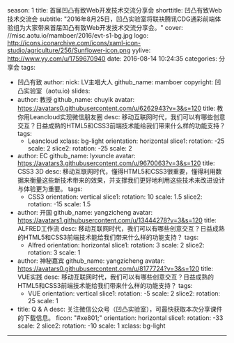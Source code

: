 season: 1
title: 首届凹凸有致Web开发技术交流分享会
shorttitle: 凹凸有致Web技术交流会
subtitle: "2016年8月25日，凹凸实验室将联袂腾讯CDG通彩前端体验组为大家带来首届凹凸有致Web开发技术交流分享会。"
cover: //misc.aotu.io/mamboer/2016/evt-s1-bg.jpg
logo: http://icons.iconarchive.com/icons/xaml-icon-studio/agriculture/256/Sunflower-icon.png
yylive: http://www.yy.com/u/1759670940
date: 2016-08-14 10:24:35
categories: 分享会
tags:
  - 凹凸有致
author:
    nick: LV主唱大人
    github_name: mamboer
copyright: 凹凸实验室（aotu.io)
slides:
  - author: 教授
    github_name: chuyik
    avatar: https://avatars0.githubusercontent.com/u/6262943?v=3&s=120
    title: 教你用Leancloud实现微信朋友圈
    desc: 移动互联网时代，我们可以有哪些创意交互？日益成熟的HTML5和CSS3前端技术能给我们带来什么样的功能支持？
    tags:
      - Leancloud
    xclass: bg-light
    orientation: horizontal
    slice1:
      rotation: -25
      scale: 2
    slice2:
      rotation: -25
      scale: 2 
  - author: EC
    github_name: lyxuncle
    avatar: https://avatars3.githubusercontent.com/u/9670063?v=3&s=120
    title: CSS3 3D
    desc: 移动互联网时代，懂得HTML5和CSS3很重要，懂得利用数据来衡量这些新技术带来的效果，并支撑我们更好地利用这些技术来改进设计与体验更为重要。
    tags:
      - CSS3
    orientation: vertical
    slice1:
      rotation: 10
      scale: 1.5
    slice2:
      rotation: -15
      scale: 1.5
  - author: 开国
    github_name: yangzicheng
    avatar: https://avatars1.githubusercontent.com/u/13444278?v=3&s=120
    title: ALFRED工作流
    desc: 移动互联网时代，我们可以有哪些创意交互？日益成熟的HTML5和CSS3前端技术能给我们带来什么样的功能支持？
    tags:
      - Alfred
    orientation: horizontal
    slice1:
      rotation: 3
      scale: 2
    slice2:
      rotation: 3
      scale: 1
  - author: 神秘嘉宾
    github_name: yangzicheng
    avatar: https://avatars0.githubusercontent.com/u/8177724?v=3&s=120
    title: VUE实践
    desc: 移动互联网时代，我们可以有哪些创意交互？日益成熟的HTML5和CSS3前端技术能给我们带来什么样的功能支持？
    tags:
      - VUE
    orientation: vertical
    slice1:
      rotation: -5
      scale: 2
    slice2:
      rotation: 25
      scale: 1
  - title: Q &amp; A
    desc: 关注微信公众号（凹凸实验室），可最快获取本次分享课件的下载信息。
    ficon: "#xe801;"
    orientation: horizontal
    slice1:
      rotation: -33
      scale: 2
    slice2:
      rotation: -10
      scale: 1
    xclass: bg-light
---